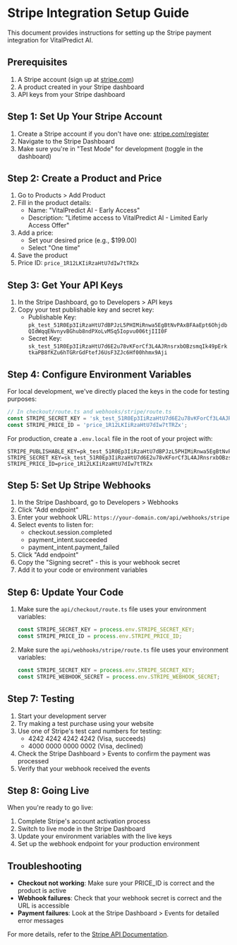 # Stripe Integration Setup Guide

This document provides instructions for setting up the Stripe payment integration for VitalPredict AI.

## Prerequisites

1. A Stripe account (sign up at [stripe.com](https://stripe.com/))
2. A product created in your Stripe dashboard
3. API keys from your Stripe dashboard

## Step 1: Set Up Your Stripe Account 

1. Create a Stripe account if you don't have one: [stripe.com/register](https://stripe.com/register)
2. Navigate to the Stripe Dashboard
3. Make sure you're in "Test Mode" for development (toggle in the dashboard)

## Step 2: Create a Product and Price 

1. Go to Products > Add Product
2. Fill in the product details:
   - Name: "VitalPredict AI - Early Access"
   - Description: "Lifetime access to VitalPredict AI - Limited Early Access Offer"
3. Add a price:
   - Set your desired price (e.g., $199.00)
   - Select "One time"
4. Save the product
5. Price ID: `price_1R12LKIiRzaHtU7dIw7tTRZx`

## Step 3: Get Your API Keys 

1. In the Stripe Dashboard, go to Developers > API keys
2. Copy your test publishable key and secret key:
   - Publishable Key: `pk_test_51R0Ep3IiRzaHtU7dBPJzL5PHIMiRnwa5EgBtNvPAxBFAaEpt6OhjdbQIdWqqENvnyvBGhub8ndPXoLvMSq5Iopvu006tjIII0F`
   - Secret Key: `sk_test_51R0Ep3IiRzaHtU7d6E2u78vKForCf3L4AJRnsrxbOBzsmqIk49pErktkaPB8fKZu6hTGRrGdFtefJ6UsF3ZJc6Hf00hhmx9Aji`

## Step 4: Configure Environment Variables 

For local development, we've directly placed the keys in the code for testing purposes:

```typescript
// In checkout/route.ts and webhooks/stripe/route.ts
const STRIPE_SECRET_KEY = 'sk_test_51R0Ep3IiRzaHtU7d6E2u78vKForCf3L4AJRnsrxbOBzsmqIk49pErktkaPB8fKZu6hTGRrGdFtefJ6UsF3ZJc6Hf00hhmx9Aji';
const STRIPE_PRICE_ID = 'price_1R12LKIiRzaHtU7dIw7tTRZx';
```

For production, create a `.env.local` file in the root of your project with:

```
STRIPE_PUBLISHABLE_KEY=pk_test_51R0Ep3IiRzaHtU7dBPJzL5PHIMiRnwa5EgBtNvPAxBFAaEpt6OhjdbQIdWqqENvnyvBGhub8ndPXoLvMSq5Iopvu006tjIII0F
STRIPE_SECRET_KEY=sk_test_51R0Ep3IiRzaHtU7d6E2u78vKForCf3L4AJRnsrxbOBzsmqIk49pErktkaPB8fKZu6hTGRrGdFtefJ6UsF3ZJc6Hf00hhmx9Aji
STRIPE_PRICE_ID=price_1R12LKIiRzaHtU7dIw7tTRZx
```

## Step 5: Set Up Stripe Webhooks

1. In the Stripe Dashboard, go to Developers > Webhooks
2. Click "Add endpoint"
3. Enter your webhook URL: `https://your-domain.com/api/webhooks/stripe`
4. Select events to listen for:
   - checkout.session.completed
   - payment_intent.succeeded
   - payment_intent.payment_failed
5. Click "Add endpoint"
6. Copy the "Signing secret" - this is your webhook secret
7. Add it to your code or environment variables

## Step 6: Update Your Code

1. Make sure the `api/checkout/route.ts` file uses your environment variables:
   ```typescript
   const STRIPE_SECRET_KEY = process.env.STRIPE_SECRET_KEY;
   const STRIPE_PRICE_ID = process.env.STRIPE_PRICE_ID;
   ```

2. Make sure the `api/webhooks/stripe/route.ts` file uses your environment variables:
   ```typescript
   const STRIPE_SECRET_KEY = process.env.STRIPE_SECRET_KEY;
   const STRIPE_WEBHOOK_SECRET = process.env.STRIPE_WEBHOOK_SECRET;
   ```

## Step 7: Testing

1. Start your development server
2. Try making a test purchase using your website
3. Use one of Stripe's test card numbers for testing:
   - 4242 4242 4242 4242 (Visa, succeeds)
   - 4000 0000 0000 0002 (Visa, declined)
4. Check the Stripe Dashboard > Events to confirm the payment was processed
5. Verify that your webhook received the events

## Step 8: Going Live

When you're ready to go live:

1. Complete Stripe's account activation process
2. Switch to live mode in the Stripe Dashboard
3. Update your environment variables with the live keys
4. Set up the webhook endpoint for your production environment

## Troubleshooting

- **Checkout not working**: Make sure your PRICE_ID is correct and the product is active
- **Webhook failures**: Check that your webhook secret is correct and the URL is accessible
- **Payment failures**: Look at the Stripe Dashboard > Events for detailed error messages

For more details, refer to the [Stripe API Documentation](https://stripe.com/docs/api).
